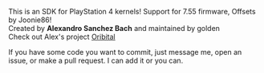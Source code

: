 This is an SDK for PlayStation 4 kernels! Support for 7.55 firmware, Offsets by Joonie86!  
Created by **Alexandro Sanchez Bach** and maintained by golden  
Check out Alex's project [Oribital](https://github.com/AlexAltea/orbital)

If you have some code you want to commit, just message me, open an issue, or make a pull request. I can add it or you can.
